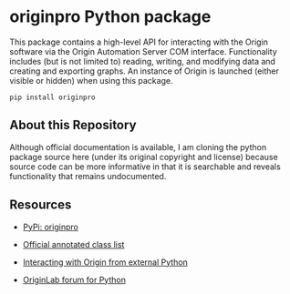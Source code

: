 # originpro Python package

This package contains a high-level API for interacting with the Origin software via the Origin Automation Server COM interface. Functionality includes (but is not limited to) reading, writing, and modifying data and creating and exporting graphs. An instance of Origin is launched (either visible or hidden) when using this package.

```
pip install originpro
```

## About this Repository

Although official documentation is available, I am cloning the python package source here (under its original copyright and license) because source code can be more informative in that it is searchable and reveals functionality that remains undocumented.

## Resources

* [PyPi: originpro](https://pypi.org/project/originpro/)

* [Official annotated class list](https://www.originlab.com/python/doc/originpro/annotated.html)

* [Interacting with Origin from external Python](https://www.originlab.com/doc/ExternalPython)

* [OriginLab forum for Python](https://my.originlab.com/forum/forum.asp?FORUM_ID=29)